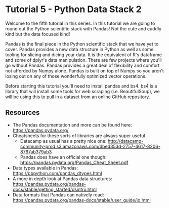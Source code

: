 # Tutorial 5 - Python Data Stack 2
Welcome to the fifth tutorial in this series. In this tutorial we are going to round out the Python scientific stack with Pandas! Not the cute and cuddly kind but the data focused kind!

Pandas is the final piece in the Python scientific stack that we have yet to cover. Pandas provides a new data structure in Python as well as some tooling for slicing and dicing your data. It is the equivalent of R's dataframe and some of dplyr's data manipulation. There are few projects where you'll go without Pandas. Pandas provides a great deal of flexibility and comfort not afforded by Numpy alone. Pandas is built on top of Numpy so you aren't losing out on any of those wonderfully optimized vector operations.

Before starting this tutorial you'll need to install pandas and bs4. bs4 is a library that will install some tools for web scraping (i.e. BeautifulSoup), we will be using this to pull in a dataset from an online GitHub repository.

## Resources
- The Pandas documentation and more can be found here: https://pandas.pydata.org/
- Cheatsheets for these sorts of libraries are always super useful
  - Datacamp as usual has a pretty nice one: http://datacamp-community-prod.s3.amazonaws.com/dbed353d-2757-4617-8206-8767ab379ab3
  - Pandas does have an official one though: https://pandas.pydata.org/Pandas_Cheat_Sheet.pdf
- Data types available in Pandas: https://pbpython.com/pandas_dtypes.html
- A more in depth look at Pandas data structures: https://pandas.pydata.org/pandas-docs/stable/getting_started/dsintro.html
- Data formats that Pandas can natively read: https://pandas.pydata.org/pandas-docs/stable/user_guide/io.html